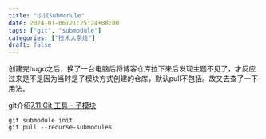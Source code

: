 ```yaml
---
title: "小试Submodule"
date: 2024-01-06T21:25:24+08:00
tags: ["git", "submodule"]
categories: ["技术大杂烩"]
draft: false
---
```




创建完hugo之后，换了一台电脑后将博客仓库拉下来后发现主题不见了，才反应过来是不是因为当时是子模块方式创建的仓库，默认pull不包括。故又去查了一下用法。

git介绍[7.11 Git 工具 - 子模块](https://git-scm.com/book/zh/v2/Git-%E5%B7%A5%E5%85%B7-%E5%AD%90%E6%A8%A1%E5%9D%97)

```
git submodule init
git pull --recurse-submodules
```